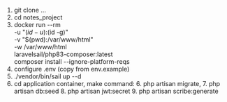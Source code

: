 1. git clone ...
2. cd notes_project
2. docker run --rm \
   -u "$(id -u):$(id -g)" \
   -v "$(pwd):/var/www/html" \
   -w /var/www/html \
   laravelsail/php83-composer:latest \
   composer install --ignore-platform-reqs
3. configure .env (copy from env.example)
4. ./vendor/bin/sail up --d
5. cd application container, make command: 
   6. php artisan migrate, 
   7. php artisan db:seed
   8. php artisan jwt:secret
   9. php artisan scribe:generate

